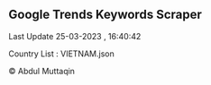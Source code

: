 

## Google Trends Keywords Scraper 
 
Last Update 25-03-2023 , 16:40:42

Country List :
VIETNAM.json



© Abdul Muttaqin 
